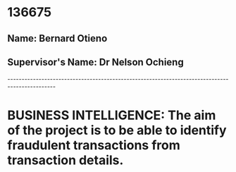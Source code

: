 <H1>136675</H1>
<h2>Name: Bernard Otieno</h2>
<h2>Supervisor's Name: Dr Nelson Ochieng</h2>
-----------------------------------------------------------------------------------------------
<h1>BUSINESS INTELLIGENCE: The aim of the project is to be able to identify fraudulent transactions from transaction details.</h1>
